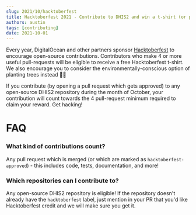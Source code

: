 ```yaml
---
slug: 2021/10/hacktoberfest
title: Hacktoberfest 2021 - Contribute to DHIS2 and win a t-shirt (or plant a tree)
authors: austin
tags: [contributing]
date: 2021-10-01
---
```


Every year, DigitalOcean and other partners sponsor [Hacktoberfest](https://hacktoberfest.digitalocean.com/) to encourage open-source contributions. Contributors who make 4 or more useful pull-requests will be eligible to receive a free Hacktoberfest t-shirt. We also encourage you to consider the environmentally-conscious option of planting trees instead 🌳🎉

If you contribute (by opening a pull request which gets approved) to any open-source DHIS2 repository during the month of October, your contribution will count towards the 4 pull-request minimum required to claim your reward. Get hacking!

<!--truncate-->

# FAQ

### What kind of contributions count?

Any pull request which is merged (or which are marked as `hacktoberfest-approved`) - this includes code, tests, documentation, and more!

### Which repositories can I contribute to?

Any open-source DHIS2 repository is eligible! If the repository doesn't already have the `hacktoberfest` label, just mention in your PR that you'd like Hacktoberfest credit and we will make sure you get it.

